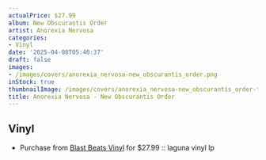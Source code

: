 ```yaml
---
actualPrice: $27.99
album: New Obscurantis Order
artist: Anorexia Nervosa
categories:
- Vinyl
date: '2025-04-08T05:40:37'
draft: false
images:
- /images/covers/anorexia_nervosa-new_obscurantis_order.png
inStock: true
thumbnailImage: /images/covers/anorexia_nervosa-new_obscurantis_order-thumb.png
title: Anorexia Nervosa - New Obscurantis Order
---
```


## Vinyl
* Purchase from [Blast Beats Vinyl](https://blastbeatsvinyl.com/products/anorexia-nervosa-new-obscurantis-order-laguna-vinyl-lp-1) for $27.99 :: laguna vinyl lp
